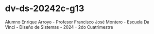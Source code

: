 # dv-ds-20242c-g13
Alumno Enrique Arroyo - Profesor Francisco José Montero - Escuela Da Vinci - Diseño de Sistemas - 2024 - 2do Cuatrimestre
